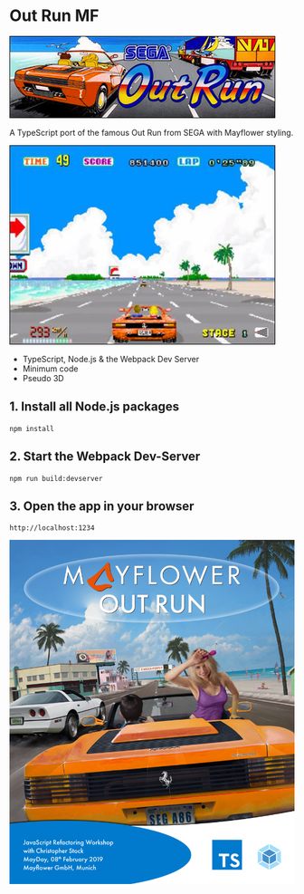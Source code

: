 # Out Run MF

![Out Run TS](https://github.com/christopherstock/OutRunMF/raw/master/dist/res/image/promo/title.png)

A TypeScript port of the famous Out Run from SEGA with Mayflower styling.

![Out Run TS](https://github.com/christopherstock/OutRunMF/raw/master/dist/res/image/promo/screen0.png)

- TypeScript, Node.js &amp; the Webpack Dev Server
- Minimum code
- Pseudo 3D 

## 1. Install all Node.js packages
```
npm install
```

## 2. Start the Webpack Dev-Server
```
npm run build:devserver
```

## 3. Open the app in your browser
```
http://localhost:1234
```

![Out Run TS](https://github.com/christopherstock/OutRunMF/raw/master/_ASSETS/image/promo/promo1_2000x2410.jpg)
